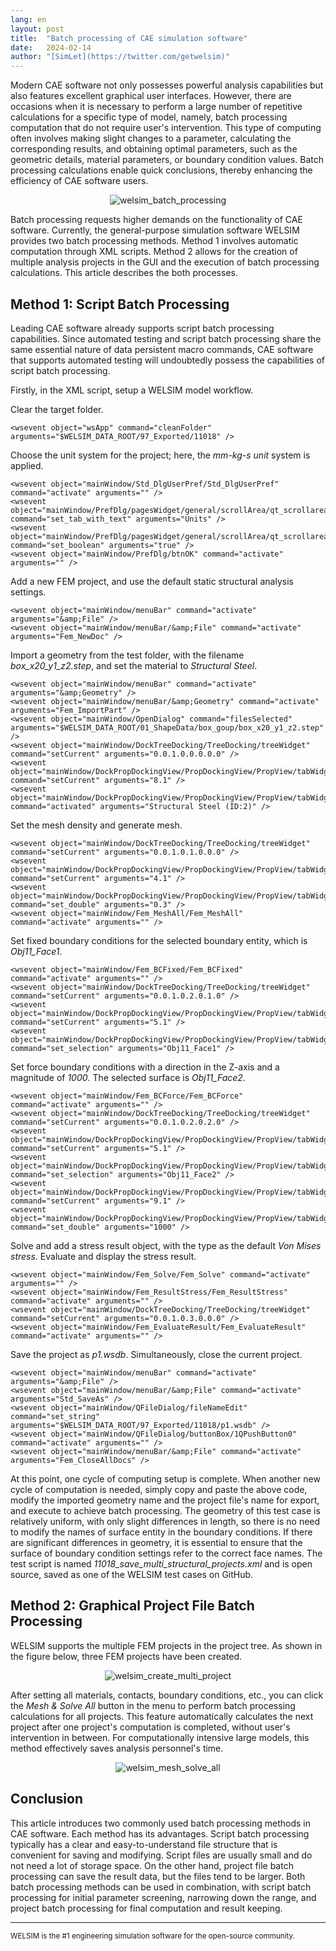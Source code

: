 ```yaml
---
lang: en
layout: post
title:  "Batch processing of CAE simulation software"
date:   2024-02-14
author: "[SimLet](https://twitter.com/getwelsim)"
---
```



Modern CAE software not only possesses powerful analysis capabilities but also features excellent graphical user interfaces. However, there are occasions when it is necessary to perform a large number of repetitive calculations for a specific type of model, namely, batch processing computation that do not require user's intervention. This type of computing often involves making slight changes to a parameter, calculating the corresponding results, and obtaining optimal parameters, such as the geometric details, material parameters, or boundary condition values. Batch processing calculations enable quick conclusions, thereby enhancing the efficiency of CAE software users.
<p align="center">
  <img src="\assets\blog\20240214\welsim_batch_processing.png" alt="welsim_batch_processing" />
</p>


Batch processing requests higher demands on the functionality of CAE software. Currently, the general-purpose simulation software WELSIM provides two batch processing methods. Method 1 involves automatic computation through XML scripts. Method 2 allows for the creation of multiple analysis projects in the GUI and the execution of batch processing calculations. This article describes the both processes.


## Method 1: Script Batch Processing
Leading CAE software already supports script batch processing capabilities. Since automated testing and script batch processing share the same essential nature of data persistent macro commands, CAE software that supports automated testing will undoubtedly possess the capabilities of script batch processing.



Firstly, in the XML script, setup a WELSIM model workflow.

Clear the target folder.
```
<wsevent object="wsApp" command="cleanFolder" arguments="$WELSIM_DATA_ROOT/97_Exported/11018" />
```

Choose the unit system for the project; here, the *mm-kg-s unit* system is applied.
```
<wsevent object="mainWindow/Std_DlgUserPref/Std_DlgUserPref" command="activate" arguments="" />
<wsevent object="mainWindow/PrefDlg/pagesWidget/general/scrollArea/qt_scrollarea_viewport/contents/tabWidget/qt_tabwidget_tabbar" command="set_tab_with_text" arguments="Units" />
<wsevent object="mainWindow/PrefDlg/pagesWidget/general/scrollArea/qt_scrollarea_viewport/contents/tabWidget/qt_tabwidget_stackedwidget/tabUnits/groupBoxUnits/radioUnitsMMKS" command="set_boolean" arguments="true" />
<wsevent object="mainWindow/PrefDlg/btnOK" command="activate" arguments="" />
```

Add a new FEM project, and use the default static structural analysis settings.
```
<wsevent object="mainWindow/menuBar" command="activate" arguments="&amp;File" />
<wsevent object="mainWindow/menuBar/&amp;File" command="activate" arguments="Fem_NewDoc" />
```

Import a geometry from the test folder, with the filename *box_x20_y1_z2.step*, and set the material to *Structural Steel*.
```
<wsevent object="mainWindow/menuBar" command="activate" arguments="&amp;Geometry" />
<wsevent object="mainWindow/menuBar/&amp;Geometry" command="activate" arguments="Fem_ImportPart" />
<wsevent object="mainWindow/OpenDialog" command="filesSelected" arguments="$WELSIM_DATA_ROOT/01_ShapeData/box_goup/box_x20_y1_z2.step" />
<wsevent object="mainWindow/DockTreeDocking/TreeDocking/treeWidget" command="setCurrent" arguments="0.0.1.0.0.0.0.0" />
<wsevent object="mainWindow/DockPropDockingView/PropDockingView/PropView/tabWidget/qt_tabwidget_stackedwidget/propertyData" command="setCurrent" arguments="8.1" />
<wsevent object="mainWindow/DockPropDockingView/PropDockingView/PropView/tabWidget/qt_tabwidget_stackedwidget/propertyData/qt_scrollarea_viewport/11Material" command="activated" arguments="Structural Steel (ID:2)" />
```

Set the mesh density and generate mesh.
```
<wsevent object="mainWindow/DockTreeDocking/TreeDocking/treeWidget" command="setCurrent" arguments="0.0.1.0.1.0.0.0" />
<wsevent object="mainWindow/DockPropDockingView/PropDockingView/PropView/tabWidget/qt_tabwidget_stackedwidget/propertyData" command="setCurrent" arguments="4.1" />
<wsevent object="mainWindow/DockPropDockingView/PropDockingView/PropView/tabWidget/qt_tabwidget_stackedwidget/propertyData/qt_scrollarea_viewport/7MaximumSize" command="set_double" arguments="0.3" />
<wsevent object="mainWindow/Fem_MeshAll/Fem_MeshAll" command="activate" arguments="" />
```

Set fixed boundary conditions for the selected boundary entity, which is *Obj11_Face1*.
```
<wsevent object="mainWindow/Fem_BCFixed/Fem_BCFixed" command="activate" arguments="" />
<wsevent object="mainWindow/DockTreeDocking/TreeDocking/treeWidget" command="setCurrent" arguments="0.0.1.0.2.0.1.0" />
<wsevent object="mainWindow/DockPropDockingView/PropDockingView/PropView/tabWidget/qt_tabwidget_stackedwidget/propertyData" command="setCurrent" arguments="5.1" />
<wsevent object="mainWindow/DockPropDockingView/PropDockingView/PropView/tabWidget/qt_tabwidget_stackedwidget/propertyData/qt_scrollarea_viewport/12Geometry/12SelBtnOK" command="set_selection" arguments="Obj11_Face1" />
```

Set force boundary conditions with a direction in the Z-axis and a magnitude of *1000*. The selected surface is *Obj11_Face2*.
```
<wsevent object="mainWindow/Fem_BCForce/Fem_BCForce" command="activate" arguments="" />
<wsevent object="mainWindow/DockTreeDocking/TreeDocking/treeWidget" command="setCurrent" arguments="0.0.1.0.2.0.2.0" />
<wsevent object="mainWindow/DockPropDockingView/PropDockingView/PropView/tabWidget/qt_tabwidget_stackedwidget/propertyData" command="setCurrent" arguments="5.1" />
<wsevent object="mainWindow/DockPropDockingView/PropDockingView/PropView/tabWidget/qt_tabwidget_stackedwidget/propertyData/qt_scrollarea_viewport/13Geometry/13SelBtnOK" command="set_selection" arguments="Obj11_Face2" />
<wsevent object="mainWindow/DockPropDockingView/PropDockingView/PropView/tabWidget/qt_tabwidget_stackedwidget/propertyData" command="setCurrent" arguments="9.1" />
<wsevent object="mainWindow/DockPropDockingView/PropDockingView/PropView/tabWidget/qt_tabwidget_stackedwidget/propertyData/qt_scrollarea_viewport/13ForceZConstant/quantitySpinBox" command="set_double" arguments="1000" />
```

Solve and add a stress result object, with the type as the default *Von Mises stress*. Evaluate and display the stress result.
```
<wsevent object="mainWindow/Fem_Solve/Fem_Solve" command="activate" arguments="" />
<wsevent object="mainWindow/Fem_ResultStress/Fem_ResultStress" command="activate" arguments="" />
<wsevent object="mainWindow/DockTreeDocking/TreeDocking/treeWidget" command="setCurrent" arguments="0.0.1.0.3.0.0.0" />
<wsevent object="mainWindow/Fem_EvaluateResult/Fem_EvaluateResult" command="activate" arguments="" />
```

Save the project as *p1.wsdb*. Simultaneously, close the current project.
```
<wsevent object="mainWindow/menuBar" command="activate" arguments="&amp;File" />
<wsevent object="mainWindow/menuBar/&amp;File" command="activate" arguments="Std_SaveAs" />
<wsevent object="mainWindow/QFileDialog/fileNameEdit" command="set_string" arguments="$WELSIM_DATA_ROOT/97_Exported/11018/p1.wsdb" />
<wsevent object="mainWindow/QFileDialog/buttonBox/1QPushButton0" command="activate" arguments="" />
<wsevent object="mainWindow/menuBar/&amp;File" command="activate" arguments="Fem_CloseAllDocs" />
```

At this point, one cycle of computing setup is complete. When another new cycle of computation is needed, simply copy and paste the above code, modify the imported geometry name and the project file's name for export, and execute to achieve batch processing. The geometry of this test case is relatively uniform, with only slight differences in length, so there is no need to modify the names of surface entity in the boundary conditions. If there are significant differences in geometry, it is essential to ensure that the surface of boundary condition  settings refer to the correct face names.
The test script is named *11018_save_multi_structural_projects.xml* and is open source, saved as one of the WELSIM test cases on GitHub.


## Method 2: Graphical Project File Batch Processing
WELSIM supports the multiple FEM projects in the project tree. As shown in the figure below, three FEM projects have been created.
<p align="center">
  <img src="\assets\blog\20240214\welsim_create_multi_project.png" alt="welsim_create_multi_project" />
</p>


After setting all materials, contacts, boundary conditions, etc., you can click the *Mesh & Solve All* button in the menu to perform batch processing calculations for all projects. This feature automatically calculates the next project after one project's computation is completed, without user's intervention in between. For computationally intensive large models, this method effectively saves analysis personnel's time.
<p align="center">
  <img src="\assets\blog\20240214\welsim_mesh_solve_all.png" alt="welsim_mesh_solve_all" />
</p>


## Conclusion
This article introduces two commonly used batch processing methods in CAE software. Each method has its advantages. Script batch processing typically has a clear and easy-to-understand file structure that is convenient for saving and modifying. Script files are usually small and do not need a lot of storage space. On the other hand, project file batch processing can save the result data, but the files tend to be larger. Both batch processing methods can be used in combination, with script batch processing for initial parameter screening, narrowing down the range, and project batch processing for final computation and result keeping.

---
<small>
WELSIM is the #1 engineering simulation software for the open-source community.
</small>
